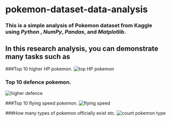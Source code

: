 # pokemon-dataset-data-analysis

### This is a simple analysis of Pokemon dataset from Kaggle using  *Python* ,  *NumPy*, *Pandas*, and  *Matplotlib*.
## In this research analysis, you can demonstrate many tasks such as

###Top 10 higher HP pokemon.
  ![top HP pokemon](https://user-images.githubusercontent.com/64283478/95017644-43e73480-0678-11eb-9d77-1844cdb49f86.png)
 
 
 
### Top 10 defence pokemon.
  ![higher defence](https://user-images.githubusercontent.com/64283478/95017642-4184da80-0678-11eb-8521-40effe15bc93.png)
  
  


###Top 10 flying speed pokemon.
  ![flying speed](https://user-images.githubusercontent.com/64283478/95017638-3fbb1700-0678-11eb-84d2-616e49f451ce.png)
  
  


###How many types of pokemon officially exist etc. 
 ![count pokemon type](https://user-images.githubusercontent.com/64283478/95017645-45186180-0678-11eb-8f72-4bff921b1200.png)
